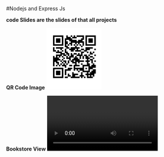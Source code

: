  #Nodejs and Express Js 
 
 **code Slides are the slides of that all projects**
 
 **QR Code Image**
 ![QR Code](QR_CODE/QR-code-image/assets/QR.png)
 
 
 **Bookstore View**
 ![BookStore Short Vedio](bookstore/assets/bookstore.mp4)
  



